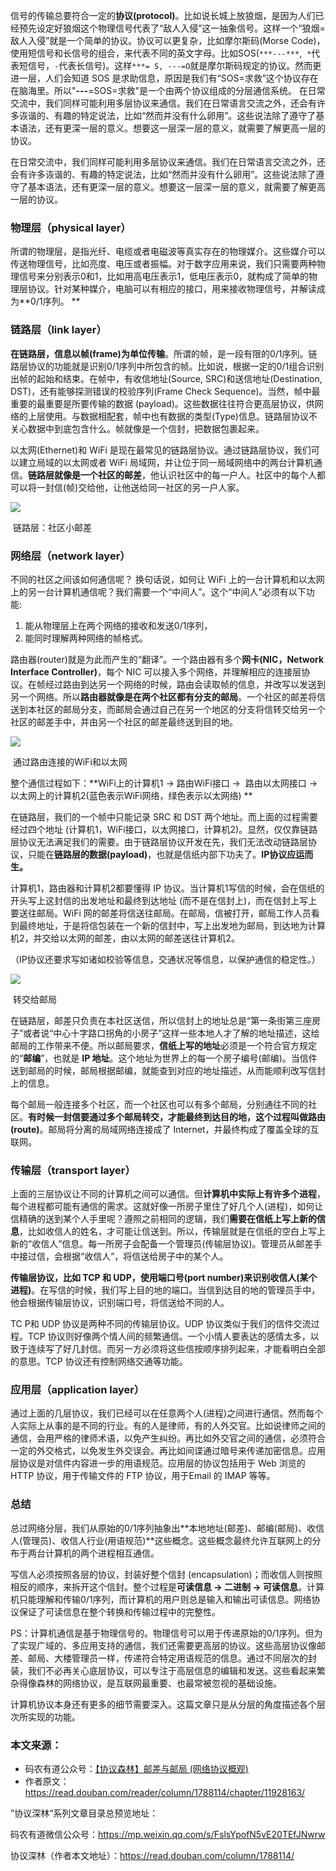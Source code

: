 信号的传输总要符合一定的**协议(protocol)**。比如说长城上放狼烟，是因为人们已经预先设定好狼烟这个物理信号代表了“敌人入侵”这一抽象信号。这样一个“狼烟=敌人入侵”就是一个简单的协议。协议可以更复杂，比如摩尔斯码(Morse Code)，使用短信号和长信号的组合，来代表不同的英文字母。比如SOS(`***---***`,  `*`代表短信号，`-`代表长信号)。这样`***= S, ---=O`就是摩尔斯码规定的协议。然而更进一层，人们会知道 SOS 是求助信息，原因是我们有“SOS=求救”这个协议存在在脑海里。所以"***---***=SOS=求救"是一个由两个协议组成的分层通信系统。 在日常交流中，我们同样可能利用多层协议来通信。我们在日常语言交流之外，还会有许多诙谐的、有趣的特定说法，比如“然而并没有什么卵用”。这些说法除了遵守了基本语法，还有更深一层的意义。想要这一层深一层的意义，就需要了解更高一层的协议。

在日常交流中，我们同样可能利用多层协议来通信。我们在日常语言交流之外，还会有许多诙谐的、有趣的特定说法，比如“然而并没有什么卵用”。这些说法除了遵守了基本语法，还有更深一层的意义。想要这一层深一层的意义，就需要了解更高一层的协议。

### 物理层（physical layer）

所谓的物理层，是指光纤、电缆或者电磁波等真实存在的物理媒介。这些媒介可以传送物理信号，比如亮度、电压或者振幅。对于数字应用来说，我们只需要两种物理信号来分别表示0和1，比如用高电压表示1，低电压表示0，就构成了简单的物理层协议。针对某种媒介，电脑可以有相应的接口，用来接收物理信号，并解读成为**0/1序列。 **

### 链路层（link layer） 

**在链路层，信息以帧(frame)为单位传输**。所谓的帧，是一段有限的0/1序列。链路层协议的功能就是识别0/1序列中所包含的帧。比如说，根据一定的0/1组合识别出帧的起始和结束。在帧中，有收信地址(Source, SRC)和送信地址(Destination, DST)，还有能够探测错误的校验序列(Frame Check Sequence)。当然，帧中最重要的最重要是所要传输的数据 (payload)。这些数据往往符合更高层协议，供网络的上层使用。与数据相配套，帧中也有数据的类型(Type)信息。链路层协议不关心数据中到底包含什么。帧就像是一个信封，把数据包裹起来。

以太网(Ethernet)和 WiFi 是现在最常见的链路层协议。通过链路层协议，我们可以建立局域的以太网或者 WiFi 局域网，并让位于同一局域网络中的两台计算机通信。**链路层就像是一个社区的邮差**，他认识社区中的每一户人。社区中的每个人都可以将一封信(帧)交给他，让他送给同一社区的另一户人家。

![](http://mmbiz.qpic.cn/mmbiz_png/FWANMMXDrgI5TewI5GIPCUhzYwVdUHoDVXJGbbuQVgEdia6wo8G5CYpvzrZ3kzzBkibsxxNwfedwoyRd1ET1ibQkQ/640?wx_fmt=png&tp=webp&wxfrom=5&wx_lazy=1)

​										链路层：社区小邮差



### 网络层（network layer） 

不同的社区之间该如何通信呢？ 换句话说，如何让 WiFi 上的一台计算机和以太网上的另一台计算机通信呢？我们需要一个“中间人”。这个“中间人”必须有以下功能: 

1. 能从物理层上在两个网络的接收和发送0/1序列，
2. 能同时理解两种网络的帧格式。

路由器(router)就是为此而产生的“翻译”。一个路由器有多个**网卡(NIC，Network Interface Controller)**，每个 NIC 可以接入多个网络，并理解相应的连接层协议。在帧经过路由到达另一个网络的时候，路由会读取帧的信息，并改写以发送到另一个网络。所以**路由器就像是在两个社区都有分支的邮局**。一个社区的邮差将信送到本社区的邮局分支，而邮局会通过自己在另一个地区的分支将信转交给另一个社区的邮差手中，并由另一个社区的邮差最终送到目的地。 

![](http://mmbiz.qpic.cn/mmbiz_png/FWANMMXDrgI5TewI5GIPCUhzYwVdUHoDju5UIkWibx0ElAFqVORS9WwFLZNMtJDBy9tPp7AURVcqvtgWWxqJtwQ/640?wx_fmt=png&tp=webp&wxfrom=5&wx_lazy=1)

​								通过路由连接的WiFi和以太网 

整个通信过程如下：**WiFi上的计算机1 -> 路由WiFi接口 ->  路由以太网接口 -> 以太网上的计算机2(蓝色表示WiFi网络，绿色表示以太网络) **

在链路层，我们的一个帧中只能记录 SRC 和 DST 两个地址。而上面的过程需要经过四个地址 (计算机1，WiFi接口，以太网接口，计算机2)。显然，仅仅靠链路层协议无法满足我们的需要。由于链路层协议开发在先，我们无法改动链路层协议，只能在**链路层的数据(payload)**，也就是信纸内部下功夫了。**IP协议应运而生。** 

计算机1，路由器和计算机2都要懂得 IP 协议。当计算机1写信的时候，会在信纸的开头写上这封信的出发地址和最终到达地址 (而不是在信封上)，而在信封上写上要送往邮局。WiFi 网的邮差将信送往邮局。在邮局，信被打开，邮局工作人员看到最终地址，于是将信包装在一个新的信封中，写上出发地为邮局，到达地为计算机2，并交给以太网的邮差，由以太网的邮差送往计算机2。

（IP协议还要求写如诸如校验等信息，交通状况等信息，以保护通信的稳定性。）

![](http://mmbiz.qpic.cn/mmbiz_png/FWANMMXDrgI5TewI5GIPCUhzYwVdUHoDMAThdic7HcKBHNlHGZMEUgWrsn6d42DW2f5ic1WQwRTtpUze4tVjJpicQ/640?wx_fmt=png&tp=webp&wxfrom=5&wx_lazy=1)



​										转交给邮局

在链路层，邮差只负责在本社区送信，所以信封上的地址总是“第一条街第三座房子”或者说“中心十字路口拐角的小房子”这样一些本地人才了解的地址描述，这给邮局的工作带来不便。所以邮局要求，**信纸上写的地址**必须是一个符合官方规定的“**邮编**”，也就是 **IP 地址**。这个地址为世界上的每一个房子编号(邮编)。当信件送到邮局的时候，邮局根据邮编，就能查到对应的地址描述，从而能顺利改写信封上的信息。

每个邮局一般连接多个社区，而一个社区也可以有多个邮局，分别通往不同的社区。**有时候一封信要通过多个邮局转交，才能最终到达目的地，这个过程叫做路由(route)**。邮局将分离的局域网络连接成了 Internet，并最终构成了覆盖全球的互联网。

### 传输层（transport layer）

上面的三层协议让不同的计算机之间可以通信。但**计算机中实际上有许多个进程**，每个进程都可能有通信的需求。这就好像一所房子里住了好几个人(进程)，如何让信精确的送到某个人手里呢？遵照之前相同的逻辑，我们**需要在信纸上写上新的信息**，比如收信人的姓名，才可能让信送到。所以，传输层就是在信纸的空白上写上新的“收信人”信息。每一所房子会配备一个管理员(传输层协议)。管理员从邮差手中接过信，会根据“收信人”，将信送给房子中的某个人。

**传输层协议，比如 TCP 和 UDP，使用端口号(port number)来识别收信人(某个进程)**。在写信的时候，我们写上目的地的端口。当信到达目的地的管理员手中，他会根据传输层协议，识别端口号，将信送给不同的人。

TC P和 UDP 协议是两种不同的传输层协议。UDP 协议类似于我们的信件交流过程。TCP 协议则好像两个情人间的频繁通信。一个小情人要表达的感情太多，以致于连续写了好几封信。而另一方必须将这些信按顺序排列起来，才能看明白全部的意思。TCP 协议还有控制网络交通等功能。

### 应用层（application layer）

通过上面的几层协议，我们已经可以在任意两个人(进程)之间进行通信。然而每个人实际上从事的是不同的行业。有的人是律师，有的人外交官。比如说律师之间的通信，会用严格的律师术语，以免产生纠纷。再比如外交官之间的通信，必须符合一定的外交格式，以免发生外交误会。再比如间谍通过暗号来传递加密信息。应用层协议是对信件内容进一步的用语规范。应用层的协议包括用于 Web 浏览的 HTTP 协议，用于传输文件的 FTP 协议，用于Email 的 IMAP 等等。



### 总结

总过网络分层，我们从原始的0/1序列抽象出**本地地址(邮差)、邮编(邮局)、收信人(管理员)、收信人行业(用语规范)**这些概念。这些概念最终允许互联网上的分布于两台计算机的两个进程相互通信。

写信人必须按照各层的协议，封装好整个信封 (encapsulation)；而收信人则按照相反的顺序，来拆开这个信封。整个过程是**可读信息 -> 二进制 -> 可读信息**。计算机只能理解和传输0/1序列，而计算机的用户则总是输入和输出可读信息。网络协议保证了可读信息在整个转换和传输过程中的完整性。

PS：计算机通信是基于物理信号的。物理信号可以用于传递原始的0/1序列。但为了实现广域的、多应用支持的通信，我们还需要更高层的协议。这些高层协议像邮差、邮局、大楼管理员一样，传递符合特定用语规范的信息。通过不同层次的封装，我们不必再关心底层协议，可以专注于高层信息的编辑和发送。这些看起来繁杂得像森林的网络协议，是互联网最重要、也最常被忽视的基础设施。

计算机协议本身还有更多的细节需要深入。这篇文章只是从分层的角度描述各个层次所实现的功能。



### 本文来源：

- 码农有道公众号：[【协议森林】邮差与邮局 (网络协议概观)](https://mp.weixin.qq.com/s?__biz=MzIwNTc4NTEwOQ==&mid=2247483748&idx=1&sn=647b38ad437c008eeeced0cb371f8a37&chksm=972ad01ea05d59083ffe562c1c3580740d7c11fbdae6edcdb5837131443db64cee083b680c8b&mpshare=1&scene=21&srcid=1007UL1TCKdJDDgrVmiO7BWF#wechat_redirect)
- 作者原文：https://read.douban.com/reader/column/1788114/chapter/11928163/



”协议深林“系列文章目录总预览地址：

码农有道微信公众号：https://mp.weixin.qq.com/s/FslsYpofN5vE20TEfJNwrw

协议深林（作者本文地址）：https://read.douban.com/column/1788114/









## 

